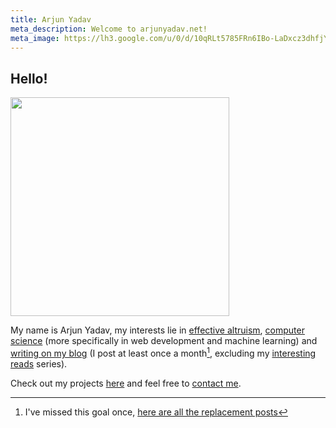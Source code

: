 ```yaml
---
title: Arjun Yadav
meta_description: Welcome to arjunyadav.net!
meta_image: https://lh3.google.com/u/0/d/10qRLt5785FRn6IBo-LaDxcz3dhfjYtaK=w2880-h1528-iv1
---
```


## Hello!

<img src="https://lh3.googleusercontent.com/fife/AAWUweVHZT3w0o9xBBE0pZbGXdAjDhtcsw2OSc9Pku8zPVU4Z3VZG4YMzhKsupg1f8BCaSZhqaa0ekPJvfa4aT4PkIVydHw4jajJPJVYbiobcK7ArLz-VoSbGP6ZLNBWQWG79xvVcNuWL9QX7CehtTl59YQhcjHCys9NA2TQpqUxFQQ1gx8Yvruss8KUuhaQHnoKlFjR68N2ERBiqveewPZDQ4UP8Br0m9LLPumtwcPJio9vq9VtcGoOCGb4aZFruhqEB_zILXm82G2oLuWp8uSCQaX932QV9xYE_3xZTw_l-6rH6veR_CRsPZG9Cq4fUf6QMMiLeADX6dD577dvQdph9H7GjBTA_sru2s2Kw4mwoeNT6lUUMHMIyh97PNDV6ZBkJ5Azfes64wh7TaLkx3zyLXXcxVoxaPSHroyos-gQH9b3H1GrZdyYhq8N90rCt7Alezi7-6DD3DAsk7F9JRevntLjh90Y_NPuUtGECn_AYsR3hFzW60Hs44ygc6yj5svKUhrMZOtQFbi8lw6SpS0qzAUdcawhpjL2I3zSPPNAbRY6AwHTRPAVH0gVax-DHqV1dVfXaFcYrEGWdKe-4ARMUQw48ohtS6N1aeGVLLkQjwaAsB_gXz6FKNqnDARMnh_pcStjU7Dh75VQwNeOXZVw7hMpjCMkIvbTSjBjIOaZ1Jz0oaONQwtJQfAkVIn4rVDk6acM0oCCj8dmqOQlZL0eklLHJHZbbWF-Qz8=w2880-h1528-ft" height="350px" />

My name is Arjun Yadav, my interests lie in [effective altruism](/blog/what-is-effective-altruism), [computer science](https://github.com/y-arjun-y) (more specifically in web development and machine learning) and [writing on my blog](/blog/) (I post at least once a month[^1], excluding my [interesting reads](/interesting-reads/) series).

Check out my projects [here](/projects/) and feel free to [contact me](https://www.bettermailto.com/user/620278e0561f820009d840d2).

[^1]: I've missed this goal once, [here are all the replacement posts](/replacement-posts/)
